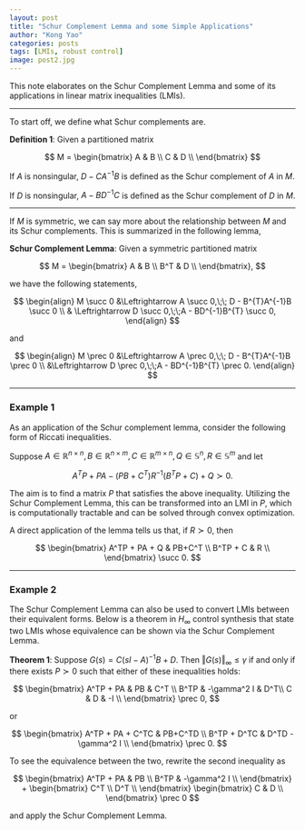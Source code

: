 ```yaml
---
layout: post
title: "Schur Complement Lemma and some Simple Applications"
author: "Kong Yao"
categories: posts
tags: [LMIs, robust control]
image: post2.jpg
---
```

This note elaborates on the Schur Complement Lemma and some of its applications in linear matrix inequalities (LMIs).

---

To start off, we define what Schur complements are.

$\textbf{Definition 1}$: Given a partitioned matrix

$$
M =
\begin{bmatrix}
    A & B \\
    C & D \\
\end{bmatrix}
$$

If $A$ is nonsingular, $D - CA^{-1}B$ is defined as the Schur complement of $A$ in $M$. 

If $D$ is nonsingular, $A - BD^{-1}C$ is defined as the Schur complement of $D$ in $M$.

---
If $M$ is symmetric, we can say more about the relationship between $M$ and its Schur complements. This is summarized in the following lemma,

$\textbf{Schur Complement Lemma}:$ Given a symmetric partitioned matrix

$$
M =
\begin{bmatrix}
    A & B \\
    B^T & D \\
\end{bmatrix},
$$

we have the following statements,

$$
\begin{align}
M \succ 0 &\Leftrightarrow A \succ 0,\;\; D - B^{T}A^{-1}B \succ 0 \\
& \Leftrightarrow D \succ 0,\;\;A - BD^{-1}B^{T} \succ 0,
\end{align}
$$
  
and

$$
\begin{align}
M \prec 0 &\Leftrightarrow A \prec 0,\;\; D - B^{T}A^{-1}B \prec 0 \\
&\Leftrightarrow D \prec 0,\;\;A - BD^{-1}B^{T} \prec 0.
\end{align}
$$ 

---
### Example 1

As an application of the Schur complement lemma, consider the following form of Riccati inequalities.

Suppose $A \in \mathbb{R}^{n\times n}, B \in \mathbb{R}^{n\times m}, C \in \mathbb{R}^{m\times n}, Q \in \mathbb{S}^n, R \in \mathbb{S}^m$ and let

$$
A^TP + PA - (PB+C^T)R^{-1}(B^TP+C)+Q \succ 0.
$$

The aim is to find a matrix $P$ that satisfies the above inequality. Utilizing the Schur Complement Lemma, this can be transformed into an LMI in $P$, which is computationally tractable and can be solved through convex optimization. 

A direct application of the lemma tells us that, if $R \succ 0$, then

$$
\begin{bmatrix}
    A^TP + PA + Q & PB+C^T \\
    B^TP + C & R \\
\end{bmatrix} \succ 0.
$$

---
### Example 2

The Schur Complement Lemma can also be used to convert LMIs between their equivalent forms. Below is a theorem in $H_{\infty}$ control synthesis that state two LMIs whose equivalence can be shown via the Schur Complement Lemma.

$\textbf{Theorem 1}:$ Suppose $G(s) = C(sI - A)^{-1}B + D$. Then $\Vert G(s)\Vert_{\infty} \leq \gamma$ if and only if there exists $P \succ 0$ such that either of these inequalities holds:

$$
\begin{bmatrix}
    A^TP + PA & PB & C^T \\
    B^TP & -\gamma^2 I & D^T\\
    C & D & -I \\
\end{bmatrix} \prec 0,
$$

or 

$$
\begin{bmatrix}
    A^TP + PA + C^TC & PB+C^TD \\
    B^TP + D^TC & D^TD - \gamma^2 I \\
\end{bmatrix} \prec 0.
$$

To see the equivalence between the two, rewrite the second inequality as

$$
\begin{bmatrix}
    A^TP + PA & PB \\
    B^TP & -\gamma^2 I \\
\end{bmatrix} + 
\begin{bmatrix}
    C^T \\
    D^T \\
\end{bmatrix}
\begin{bmatrix}
    C & D \\
\end{bmatrix} \prec 0
$$

and apply the Schur Complement Lemma.